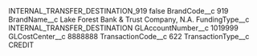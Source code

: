 <?xml version="1.0" encoding="UTF-8"?>
<CustomMetadata xmlns="http://soap.sforce.com/2006/04/metadata" xmlns:xsi="http://www.w3.org/2001/XMLSchema-instance" xmlns:xsd="http://www.w3.org/2001/XMLSchema">
    <label>INTERNAL_TRANSFER_DESTINATION_919</label>
    <protected>false</protected>
    <values>
        <field>BrandCode__c</field>
        <value xsi:type="xsd:string">919</value>
    </values>
    <values>
        <field>BrandName__c</field>
        <value xsi:type="xsd:string">Lake Forest Bank &amp; Trust Company, N.A.</value>
    </values>
    <values>
        <field>FundingType__c</field>
        <value xsi:type="xsd:string">INTERNAL_TRANSFER_DESTINATION</value>
    </values>
    <values>
        <field>GLAccountNumber__c</field>
        <value xsi:type="xsd:string">1019999</value>
    </values>
    <values>
        <field>GLCostCenter__c</field>
        <value xsi:type="xsd:string">8888888</value>
    </values>
    <values>
        <field>TransactionCode__c</field>
        <value xsi:type="xsd:string">622</value>
    </values>
    <values>
        <field>TransactionType__c</field>
        <value xsi:type="xsd:string">CREDIT</value>
    </values>
</CustomMetadata>
